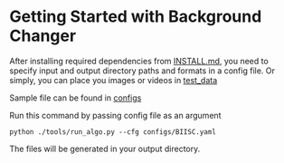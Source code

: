 # Getting Started with Background Changer

After installing required dependencies from [INSTALL.md](INSTALL.md), you need to specify input and output directory paths and formats in a config file. 
Or simply, you can place you images or videos in [test_data](data/test_data)

Sample file can be found in [configs](configs)

Run this command by passing config file as an argument
```
python ./tools/run_algo.py --cfg configs/BIISC.yaml
```

The files will be generated in your output directory.






